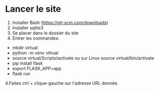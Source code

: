 # Lancer le site

1. Installer Bash (https://git-scm.com/downloads)
2. Installer sqlite3
3. Se placer dans le dossier du site
4. Entrer les commandes:  

* mkdir virtual
* python -m venv vitrual
* source virtual/Scripts/activate ou sur Linux source virtual/bin/activate
* pip install flask
* export FLASK_APP=app
* flask run

4.Faites ctrl + clique-gauche sur l'adresse URL donnée.
